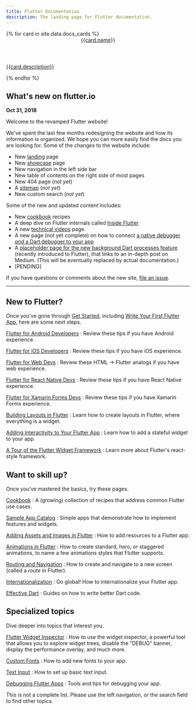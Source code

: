 ```yaml
---
title: Flutter Documentation
description: The landing page for Flutter documentation.
---
```


<div class="card-deck">
{% for card in site.data.docs_cards %}
    <a class="card" href="{{card.url}}">
        <div class="card-body">
            <header class="card-title">{{card.name}}</header>
            <p class="card-text">{{card.description}}</p>
        </div>
    </a>
{% endfor %}
</div>

## What's new on flutter.io

<b>Oct 31, 2018</b>

Welcome to the revamped Flutter website!

We've spent the last few months redesigning the website and how its
information is organized. We hope you can more easily find the docs
you are looking for. Some of the changes to the website include:

* New [landing](/) page
* New [showcase](/showcase) page
* New navigation in the left side bar
* New table of contents on the right side of most pages
* New 404 page (_not yet_)
* A [sitemap](/sitemap) (_not yet_)
* New custom search  (_not yet_)

Some of the new and updated content includes:

* New [cookbook](/cookbook) recipes
* A deep dive on Flutter internals called
  [Inside Flutter](/resources/inside-flutter)
* A new [technical videos](/resources/videos) page.
* A new page (not yet complete) on how to connect [a native debugger _and_
  a Dart debugger to your app](https://github.com/flutter/website/issues)
* A [placeholder page for the new background Dart processes
  feature](development/packages-and-plugins/background-processes)
  (recently introduced to Flutter), that links to an in-depth post
  on Medium. (This will be eventually replaced by actual documentation.)
* [PENDING]

If you have questions or comments about the new site, [file an
issue](https://github.com/flutter/website/issues).

---

## New to Flutter?

Once you've gone through [Get Started](/get-started/install),
including [Write Your First Flutter App,](/get-started/codelab)
here are some next steps.

[Flutter for Android Developers](/get-started/flutter-for/android-devs)
: Review these tips if you have Android experience.

[Flutter for iOS Developers](/get-started/flutter-for/ios-devs)
: Review these tips if you have iOS experience.

[Flutter for Web Devs](/get-started/flutter-for/web-devs)
: Review these HTML -> Flutter analogs if you have web experience.

[Flutter for React Native Devs](/get-started/flutter-for/react-native-devs)
: Review these tips if you have React Native experience.

[Flutter for Xamarin.Forms Devs](/get-started/flutter-for/xamarin-forms-devs)
: Review these tips if you have Xamarin Forms experience.

[Building Layouts in Flutter](/development/ui/layout)
: Learn how to create layouts in Flutter, where everything is a widget.

[Adding Interactivity to Your Flutter App](/development/ui/interactive)
: Learn how to add a stateful widget to your app.

[A Tour of the Flutter Widget Framework](/development/ui/widgets-intro)
: Learn more about Flutter's react-style framework.

## Want to skill up?

Once you’ve mastered the basics, try these pages.

[Cookbook](/cookbook)
: A (growing) collection of recipes that address common Flutter use cases.

[Sample App Catalog](/catalog/samples)
: Simple apps that demonstrate how to implement features and widgets.

[Adding Assets and Images in Flutter](/development/ui/assets-and-images)
: How to add resources to a Flutter app.

[Animations in Flutter](/development/ui/animations)
: How to create standard, hero, or staggered animations, to
  name a few animations styles that Flutter supports.

[Routing and Navigation](/cookbook/navigation/navigation-basics)
: How to create and navigate to a new screen (called a _route_ in Flutter).

[Internationalization](/accessibility/internationalization)
: Go global! How to internationalize your Flutter app.

[Effective Dart](https://www.dartlang.org/guides/language/effective-dart)
: Guides on how to write better Dart code.

## Specialized topics

Dive deeper into topics that interest you.

[Flutter Widget Inspector](/development/tools/inspector)
: How to use the widget inspector, a powerful tool that allows
  you to explore widget trees, disable the "DEBUG"
  banner, display the performance overlay, and much more.

[Custom Fonts](/cookbook/design/fonts)
: How to add new fonts to your app.

[Text Input](/cookbook/forms/text-input)
: How to set up basic text input.

[Debugging Flutter Apps](/testing/debugging)
: Tools and tips for debugging your app.

This is not a complete list. Please use the left navigation,
or the search field to find other topics.
